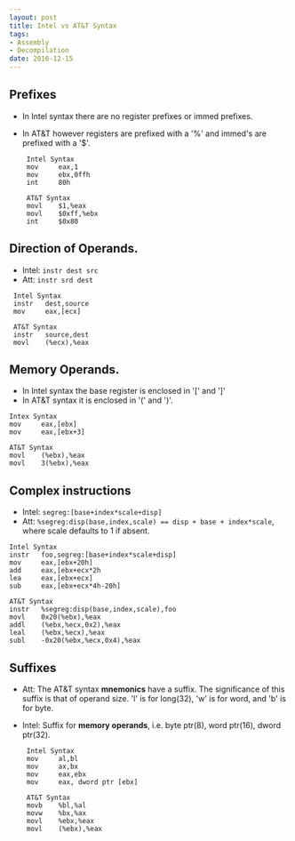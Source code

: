 ```yaml
---
layout: post
title: Intel vs AT&T Syntax
tags: 
- Assembly
- Decompilation
date: 2016-12-15 
---
```


## Prefixes

- In Intel syntax there are no register prefixes or immed prefixes. 
- In AT&T however registers are prefixed with a '%' and immed's are prefixed with a '$'. 

  ```
   Intel Syntax
   mov     eax,1
   mov     ebx,0ffh
   int     80h

   AT&T Syntax
   movl    $1,%eax
   movl    $0xff,%ebx
   int     $0x80
  ```

## Direction of Operands.
- Intel: `instr dest src`
- Att: `instr srd dest`

``` 
 Intel Syntax
 instr   dest,source
 mov     eax,[ecx]

 AT&T Syntax
 instr   source,dest
 movl    (%ecx),%eax
```

## Memory Operands.

- In Intel syntax the base register is enclosed in '[' and ']' 
- In AT&T syntax it is enclosed in '(' and ')'.

```
Intex Syntax
mov     eax,[ebx]
mov     eax,[ebx+3]

AT&T Syntax
movl    (%ebx),%eax
movl    3(%ebx),%eax 
```

## Complex instructions
- Intel: `segreg:[base+index*scale+disp]` 
- Att:  `%segreg:disp(base,index,scale) == disp + base + index*scale`, where scale defaults to 1 if absent.

```
Intel Syntax
instr   foo,segreg:[base+index*scale+disp]
mov     eax,[ebx+20h]
add     eax,[ebx+ecx*2h
lea     eax,[ebx+ecx]
sub     eax,[ebx+ecx*4h-20h]

AT&T Syntax
instr   %segreg:disp(base,index,scale),foo
movl    0x20(%ebx),%eax
addl    (%ebx,%ecx,0x2),%eax
leal    (%ebx,%ecx),%eax
subl    -0x20(%ebx,%ecx,0x4),%eax
```

## Suffixes

- Att: The AT&T syntax **mnemonics** have a suffix. The significance of this suffix is that of operand size. 'l' is for long(32), 'w' is for word, and 'b' is for byte. 
- Intel: Suffix for **memory operands**, i.e. byte ptr(8), word ptr(16), dword ptr(32). 
  
  ```
   Intel Syntax
   mov     al,bl
   mov     ax,bx
   mov     eax,ebx
   mov     eax, dword ptr [ebx]
  
   AT&T Syntax
   movb    %bl,%al
   movw    %bx,%ax
   movl    %ebx,%eax
   movl    (%ebx),%eax
  ```
